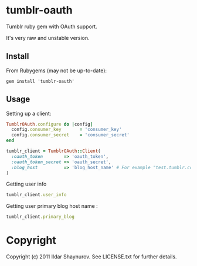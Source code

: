 tumblr-oauth
============

Tumblr ruby gem with OAuth support.

It's very raw and unstable version.

Install
------

From Rubygems (may not be up-to-date):
```
gem install 'tumblr-oauth'
```

Usage
-----

Setting up a client:
```ruby
TumblrOAuth.configure do |config|
  config.consumer_key       = 'consumer_key'
  config.consumer_secret    = 'consumer_secret'
end

tumblr_client = TumblrOAuth::Client(
  :oauth_token        => 'oauth_token',
  :oauth_token_secret => 'oauth_secret',
  :blog_host          => 'blog_host_name' # For example "test.tumblr.com"
)
```
Getting user info
```ruby
tumblr_client.user_info
```
Getting user primary blog host name :
```ruby
tumblr_client.primary_blog
```


Copyright
=========

Copyright (c) 2011 Ildar Shaynurov. See LICENSE.txt for
further details.

